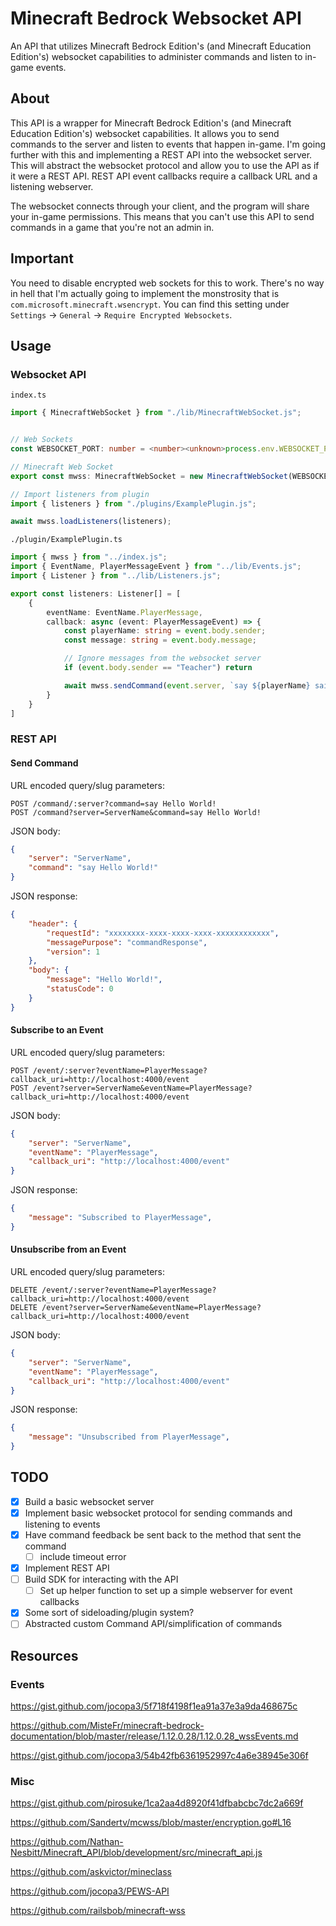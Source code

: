 # Minecraft Bedrock Websocket API

An API that utilizes Minecraft Bedrock Edition's (and Minecraft Education Edition's) websocket capabilities to administer commands and listen to in-game events.

## About

This API is a wrapper for Minecraft Bedrock Edition's (and Minecraft Education Edition's) websocket capabilities. It allows you to send commands to the server and listen to events that happen in-game. I'm going further with this and implementing a REST API into the websocket server. This will abstract the websocket protocol and allow you to use the API as if it were a REST API. REST API event callbacks require a callback URL and a listening webserver.

The websocket connects through your client, and the program will share your in-game permissions. This means that you can't use this API to send commands in a game that you're not an admin in.

## Important

You need to disable encrypted web sockets for this to work. There's no way in hell that I'm actually going to implement the monstrosity that is `com.microsoft.minecraft.wsencrypt`. You can find this setting under `Settings` -> `General` -> `Require Encrypted Websockets`.

## Usage

### Websocket API

`index.ts`

```typescript
import { MinecraftWebSocket } from "./lib/MinecraftWebSocket.js";


// Web Sockets
const WEBSOCKET_PORT: number = <number><unknown>process.env.WEBSOCKET_PORT || 4005;

// Minecraft Web Socket
export const mwss: MinecraftWebSocket = new MinecraftWebSocket(WEBSOCKET_PORT);

// Import listeners from plugin
import { listeners } from "./plugins/ExamplePlugin.js";

await mwss.loadListeners(listeners);

```

`./plugin/ExamplePlugin.ts`

```typescript
import { mwss } from "../index.js";
import { EventName, PlayerMessageEvent } from "../lib/Events.js";
import { Listener } from "../lib/Listeners.js";

export const listeners: Listener[] = [
    {
        eventName: EventName.PlayerMessage,
        callback: async (event: PlayerMessageEvent) => {
            const playerName: string = event.body.sender;
            const message: string = event.body.message;

            // Ignore messages from the websocket server
            if (event.body.sender == "Teacher") return

            await mwss.sendCommand(event.server, `say ${playerName} said ${message}`);
        }
    }
]
```

### REST API

#### Send Command

URL encoded query/slug parameters:

```http
POST /command/:server?command=say Hello World!
POST /command?server=ServerName&command=say Hello World!
```

JSON body:

```json
{
    "server": "ServerName",
    "command": "say Hello World!"
}
```

JSON response:

```json
{
    "header": {
        "requestId": "xxxxxxxx-xxxx-xxxx-xxxx-xxxxxxxxxxxx",
        "messagePurpose": "commandResponse",
        "version": 1
    },
    "body": {
        "message": "Hello World!",
        "statusCode": 0
    }
}
```

#### Subscribe to an Event

URL encoded query/slug parameters:

```http
POST /event/:server?eventName=PlayerMessage?callback_uri=http://localhost:4000/event
POST /event?server=ServerName&eventName=PlayerMessage?callback_uri=http://localhost:4000/event
```

JSON body:

```json
{
    "server": "ServerName",
    "eventName": "PlayerMessage",
    "callback_uri": "http://localhost:4000/event"
}
```

JSON response:

```json
{
    "message": "Subscribed to PlayerMessage",
}
```

#### Unsubscribe from an Event

URL encoded query/slug parameters:

```http
DELETE /event/:server?eventName=PlayerMessage?callback_uri=http://localhost:4000/event
DELETE /event?server=ServerName&eventName=PlayerMessage?callback_uri=http://localhost:4000/event
```

JSON body:

```json
{
    "server": "ServerName",
    "eventName": "PlayerMessage",
    "callback_uri": "http://localhost:4000/event"
}
```

JSON response:

```json
{
    "message": "Unsubscribed from PlayerMessage",
}
```

## TODO

- [x] Build a basic websocket server
- [x] Implement basic websocket protocol for sending commands and listening to events
- [x] Have command feedback be sent back to the method that sent the command
  - [ ] include timeout error
- [x] Implement REST API
- [ ] Build SDK for interacting with the API
  - [ ] Set up helper function to set up a simple webserver for event callbacks
- [x] Some sort of sideloading/plugin system?
- [ ] Abstracted custom Command API/simplification of commands

## Resources

### Events

<https://gist.github.com/jocopa3/5f718f4198f1ea91a37e3a9da468675c>

<https://github.com/MisteFr/minecraft-bedrock-documentation/blob/master/release/1.12.0.28/1.12.0.28_wssEvents.md>

<https://gist.github.com/jocopa3/54b42fb6361952997c4a6e38945e306f>

### Misc

<https://gist.github.com/pirosuke/1ca2aa4d8920f41dfbabcbc7dc2a669f>

<https://github.com/Sandertv/mcwss/blob/master/encryption.go#L16>

<https://github.com/Nathan-Nesbitt/Minecraft_API/blob/development/src/minecraft_api.js>

<https://github.com/askvictor/mineclass>

<https://github.com/jocopa3/PEWS-API>

<https://github.com/railsbob/minecraft-wss>
